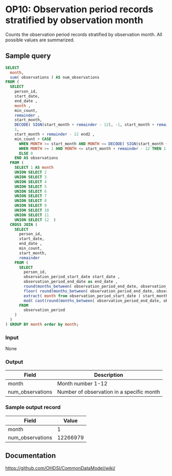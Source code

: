 # OP10: Observation period records stratified by observation month

Counts the observation period records stratified by observation month. All possible values are summarized.

## Sample query
```sql
SELECT
  month,
  sum( observations ) AS num_observations
FROM (
  SELECT
    person_id,
    start_date,
    end_date ,
    month ,
    min_count,
    remainder ,
    start_month,
    DECODE( SIGN(start_month + remainder - 12), -1, start_month + remainder, 12) end1 ,
    1,
    start_month + remainder - 12 end2 ,
    min_count + CASE
      WHEN MONTH >= start_month AND MONTH <= DECODE( SIGN(start_month + remainder - 12), -1, start_month + remainder, 12) THEN 1
      WHEN MONTH >= 1 AND MONTH <= start_month + remainder - 12 THEN 1
      ELSE 0
    END AS observations
  FROM (
    SELECT 1 AS month
    UNION SELECT 2
    UNION SELECT 3
    UNION SELECT 4
    UNION SELECT 5
    UNION SELECT 6
    UNION SELECT 7
    UNION SELECT 8
    UNION SELECT 9
    UNION SELECT 10
    UNION SELECT 11
    UNION SELECT 12  )
  CROSS JOIN (
    SELECT
      person_id,
      start_date,
      end_date ,
      min_count,
      start_month,
      remainder
    FROM (
      SELECT
        person_id,
        observation_period_start_date start_date ,
        observation_period_end_date as end_date ,
        round(months_between( observation_period_end_date, observation_period_start_date ) ) AS months /* number of complete years */ ,
        floor( round(months_between( observation_period_end_date, observation_period_start_date ) ) / 12 ) AS min_count ,
        extract( month from observation_period_start_date ) start_month ,
        mod( cast(round(months_between( observation_period_end_date, observation_period_start_date ) ) AS integer), 12 ) AS remainder
      FROM
        observation_period
    )
  )
) GROUP BY month order by month;
```

### Input

None

### Output

|  Field |  Description |
| --- | --- |
|  month |  Month number 1-12 |
|  num_observations |  Number of observation in a specific month |

### Sample output record

| Field |  Value |
| --- | --- |
|  month |  1 |
|  num_observations |  12266979 |



## Documentation
https://github.com/OHDSI/CommonDataModel/wiki/

